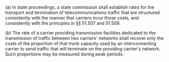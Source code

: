 (a) In state proceedings, a state commission shall establish rates for the transport and termination of telecommunications traffic that are structured consistently with the manner that carriers incur those costs, and consistently with the principles in §§ 51.507 and 51.509.

(b) The rate of a carrier providing transmission facilities dedicated to the transmission of traffic between two carriers' networks shall recover only the costs of the proportion of that trunk capacity used by an interconnecting carrier to send traffic that will terminate on the providing carrier's network. Such proportions may be measured during peak periods.

